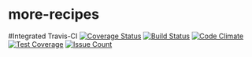 # more-recipes
#Integrated Travis-CI
[![Coverage Status](https://coveralls.io/repos/github/Adekunle24/more-recipes/badge.svg?branch=master)](https://coveralls.io/github/Adekunle24/more-recipes?branch=develop)
[![Build Status](https://travis-ci.org/Adekunle24/more-recipes.svg?branch=develop)](https://travis-ci.org/Adekunle24/more-recipes)
[![Code Climate](https://codeclimate.com/github/Adekunle24/more-recipes/badges/gpa.svg)](https://codeclimate.com/github/Adekunle24/more-recipes)
[![Test Coverage](https://codeclimate.com/github/Adekunle24/more-recipes/badges/coverage.svg)](https://codeclimate.com/github/Adekunle24/more-recipes/coverage)
[![Issue Count](https://codeclimate.com/github/Adekunle24/more-recipes/badges/issue_count.svg)](https://codeclimate.com/github/Adekunle24/more-recipes)
